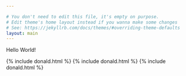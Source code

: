 ```yaml
---

# You don't need to edit this file, it's empty on purpose.
# Edit theme's home layout instead if you wanna make some changes
# See: https://jekyllrb.com/docs/themes/#overriding-theme-defaults
layout: main
---
```


Hello World!

{% include donald.html %}
{% include donald.html %}
{% include donald.html %}

